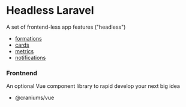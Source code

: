 # Headless Laravel

A set of frontend-less app features ("headless")

- [formations](https://github.com/headlesslaravel/docs/blob/main/formations.md)
- [cards](https://github.com/headlesslaravel/docs/blob/main/cards.md)
- [metrics](https://github.com/headlesslaravel/docs/blob/main/metrics.md)
- [notifications](https://github.com/headlesslaravel/docs/blob/main/notifications.md)

### Frontnend

An optional Vue component library to rapid develop your next big idea

- @craniums/vue
